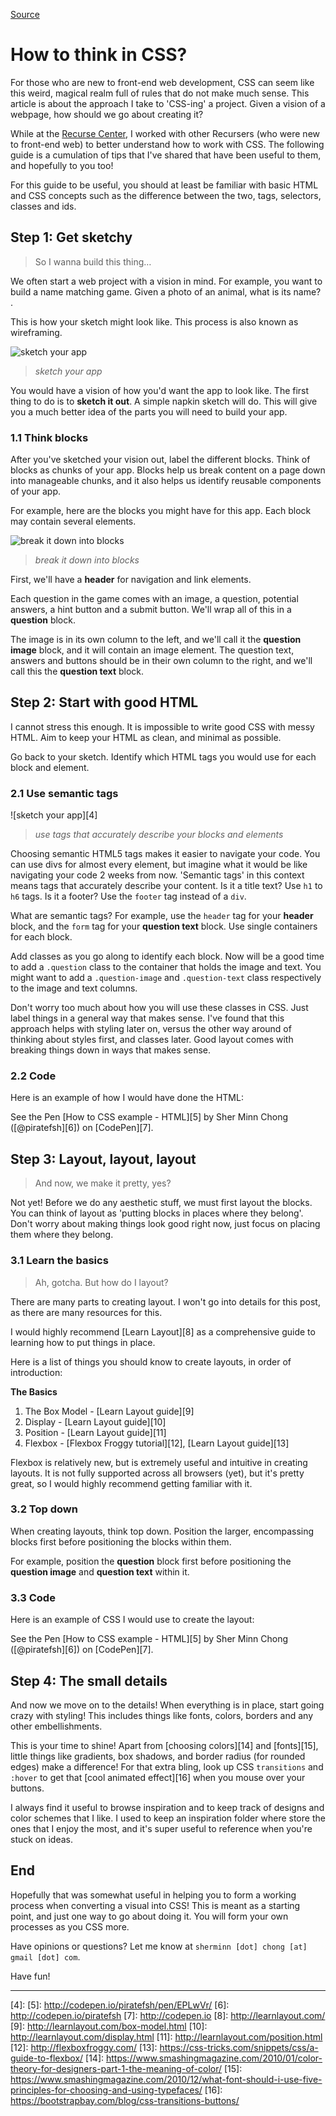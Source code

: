 [Source](https://piratefsh.github.io/how-to/2016/01/27/how-to-think-in-css.html "Permalink to How to think in CSS?")

# How to think in CSS?

For those who are new to front-end web development, CSS can seem like this weird, magical realm full of rules that do not make much sense. This article is about the approach I take to 'CSS-ing' a project. Given a vision of a webpage, how should we go about creating it?

While at the [Recurse Center][1], I worked with other Recursers (who were new to front-end web) to better understand how to work with CSS. The following guide is a cumulation of tips that I've shared that have been useful to them, and hopefully to you too!

For this guide to be useful, you should at least be familiar with basic HTML and CSS concepts such as the difference between the two, tags, selectors, classes and ids.

## Step 1: Get sketchy

> So I wanna build this thing…

We often start a web project with a vision in mind. For example, you want to build a name matching game. Given a photo of an animal, what is its name? .

This is how your sketch might look like. This process is also known as wireframing.

![sketch your app][2]

> _sketch your app_

You would have a vision of how you'd want the app to look like. The first thing to do is to **sketch it out**. A simple napkin sketch will do. This will give you a much better idea of the parts you will need to build your app.

### 1.1 Think blocks

After you've sketched your vision out, label the different blocks. Think of blocks as chunks of your app. Blocks help us break content on a page down into manageable chunks, and it also helps us identify reusable components of your app.

For example, here are the blocks you might have for this app. Each block may contain several elements.

![break it down into blocks][3]

> _break it down into blocks_

First, we'll have a **header** for navigation and link elements.

Each question in the game comes with an image, a question, potential answers, a hint button and a submit button. We'll wrap all of this in a **question** block.

The image is in its own column to the left, and we'll call it the **question image** block, and it will contain an image element. The question text, answers and buttons should be in their own column to the right, and we'll call this the **question text** block.

## Step 2: Start with good HTML

I cannot stress this enough. It is impossible to write good CSS with messy HTML. Aim to keep your HTML as clean, and minimal as possible.

Go back to your sketch. Identify which HTML tags you would use for each block and element.

### 2.1 Use semantic tags

![sketch your app][4]

> _use tags that accurately describe your blocks and elements_

Choosing semantic HTML5 tags makes it easier to navigate your code. You can use divs for almost every element, but imagine what it would be like navigating your code 2 weeks from now. 'Semantic tags' in this context means tags that accurately describe your content. Is it a title text? Use `h1` to `h6` tags. Is it a footer? Use the `footer` tag instead of a `div`.

What are semantic tags? For example, use the `header` tag for your **header** block, and the `form` tag for your **question text** block. Use single containers for each block.

Add classes as you go along to identify each block. Now will be a good time to add a `.question` class to the container that holds the image and text. You might want to add a `.question-image` and `.question-text` class respectively to the image and text columns.

Don't worry too much about how you will use these classes in CSS. Just label things in a general way that makes sense. I've found that this approach helps with styling later on, versus the other way around of thinking about styles first, and classes later. Good layout comes with breaking things down in ways that makes sense.

### 2.2 Code

Here is an example of how I would have done the HTML:

See the Pen [How to CSS example - HTML][5] by Sher Minn Chong ([@piratefsh][6]) on [CodePen][7].

## Step 3: Layout, layout, layout

> And now, we make it pretty, yes?

Not yet! Before we do any aesthetic stuff, we must first layout the blocks. You can think of layout as 'putting blocks in places where they belong'. Don't worry about making things look good right now, just focus on placing them where they belong.

### 3.1 Learn the basics

> Ah, gotcha. But how do I layout?

There are many parts to creating layout. I won't go into details for this post, as there are many resources for this.

I would highly recommend [Learn Layout][8] as a comprehensive guide to learning how to put things in place.

Here is a list of things you should know to create layouts, in order of introduction:

**The Basics**

1. The Box Model - [Learn Layout guide][9]
2. Display - [Learn Layout guide][10]
3. Position - [Learn Layout guide][11]
4. Flexbox - [Flexbox Froggy tutorial][12], [Learn Layout guide][13]

Flexbox is relatively new, but is extremely useful and intuitive in creating layouts. It is not fully supported across all browsers (yet), but it's pretty great, so I would highly recommend getting familiar with it.

### 3.2 Top down

When creating layouts, think top down. Position the larger, encompassing blocks first before positioning the blocks within them.

For example, position the **question** block first before positioning the **question image** and **question text** within it.

### 3.3 Code

Here is an example of CSS I would use to create the layout:

See the Pen [How to CSS example - HTML][5] by Sher Minn Chong ([@piratefsh][6]) on [CodePen][7].

## Step 4: The small details

And now we move on to the details! When everything is in place, start going crazy with styling! This includes things like fonts, colors, borders and any other embellishments.

This is your time to shine! Apart from [choosing colors][14] and [fonts][15], little things like gradients, box shadows, and border radius (for rounded edges) make a difference! For that extra bling, look up CSS `transitions` and `:hover` to get that [cool animated effect][16] when you mouse over your buttons.

I always find it useful to browse inspiration and to keep track of designs and color schemes that I like. I used to keep an inspiration folder where store the ones that I enjoy the most, and it's super useful to reference when you're stuck on ideas.

## End

Hopefully that was somewhat useful in helping you to form a working process when converting a visual into CSS! This is meant as a starting point, and just one way to go about doing it. You will form your own processes as you CSS more.

Have opinions or questions? Let me know at `sherminn [dot] chong [at] gmail [dot] com`.

Have fun!

* * *

[1]: http://recurse.com
[2]: https://piratefsh.github.io/assets/images/howtocss/how-to-css_sketch.png
[3]: https://piratefsh.github.io/assets/images/howtocss/how-to-css_blocks.png
[4]:
[5]: http://codepen.io/piratefsh/pen/EPLwVr/
[6]: http://codepen.io/piratefsh
[7]: http://codepen.io
[8]: http://learnlayout.com/
[9]: http://learnlayout.com/box-model.html
[10]: http://learnlayout.com/display.html
[11]: http://learnlayout.com/position.html
[12]: http://flexboxfroggy.com/
[13]: https://css-tricks.com/snippets/css/a-guide-to-flexbox/
[14]: https://www.smashingmagazine.com/2010/01/color-theory-for-designers-part-1-the-meaning-of-color/
[15]: https://www.smashingmagazine.com/2010/12/what-font-should-i-use-five-principles-for-choosing-and-using-typefaces/
[16]: https://bootstrapbay.com/blog/css-transitions-buttons/
